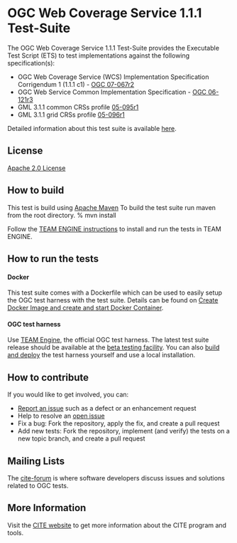 # OGC Web Coverage Service 1.1.1 Test-Suite

The OGC Web Coverage Service 1.1.1 Test-Suite provides the Executable Test Script (ETS) to test implementations against the following specification(s):

  * OGC Web Coverage Service (WCS) Implementation Specification Corrigendum 1 (1.1.1 c1) - [OGC 07-067r2](http://www.opengeospatial.org/standards/wcs) 
  * OGC Web Service Common Implementation Specification - [OGC 06-121r3](http://www.opengeospatial.org/standards/common)
  * GML 3.1.1 common CRSs profile [05-095r1](http://www.opengeospatial.org/standards/requests/24)
  * GML 3.1.1 grid CRSs profile [05-096r1](http://www.opengeospatial.org/standards/requests/25) 

Detailed information about this test suite is available [here](http://opengeospatial.github.io/ets-wcs11).

## License

[Apache 2.0 License](LICENSE.md)

## How to build

This test is build using [Apache Maven](http://maven.apache.org/) To 
build the test suite run maven from the root directory.
   % mvn install

Follow the [TEAM ENGINE instructions](http://opengeospatial.github.io/teamengine/installation.html) to install and run the tests in TEAM ENGINE.  

## How to run the tests

#### Docker

This test suite comes with a Dockerfile which can be used to easily setup the OGC test harness with
the test suite. Details can be found on [Create Docker Image and create and start Docker Container](https://github.com/opengeospatial/cite/wiki/How-to-create-Docker-Images-of-test-suites#create-docker-image-and-create-and-start-docker-container).

#### OGC test harness

Use [TEAM Engine](https://github.com/opengeospatial/teamengine), the official
OGC test harness. The latest test suite release should be available at the
[beta testing facility](http://cite.opengeospatial.org/te2/). You can also
[build and deploy](https://github.com/opengeospatial/teamengine) the test
harness yourself and use a local installation.

## How to contribute

If you would like to get involved, you can:

* [Report an issue](https://github.com/opengeospatial/ets-wcs11/issues) such as a defect or an
enhancement request
* Help to resolve an [open issue](https://github.com/opengeospatial/ets-wcs11/issues?q=is%3Aopen)
* Fix a bug: Fork the repository, apply the fix, and create a pull request
* Add new tests: Fork the repository, implement (and verify) the tests on a new topic branch,
and create a pull request

## Mailing Lists

The [cite-forum](http://cite.opengeospatial.org/forum) is where software developers discuss issues and solutions related to OGC tests. 

## More Information

Visit the [CITE website](http://cite.opengeospatial.org/) to get more information about the CITE program and tools.

